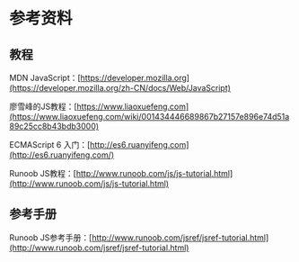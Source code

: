 # 参考资料 

## 教程

MDN JavaScript：[https://developer.mozilla.org](https://developer.mozilla.org/zh-CN/docs/Web/JavaScript)

廖雪峰的JS教程：[https://www.liaoxuefeng.com](https://www.liaoxuefeng.com/wiki/001434446689867b27157e896e74d51a89c25cc8b43bdb3000)

ECMAScript 6 入门：[http://es6.ruanyifeng.com](http://es6.ruanyifeng.com/)

Runoob JS教程：[http://www.runoob.com/js/js-tutorial.html](http://www.runoob.com/js/js-tutorial.html)


## 参考手册

Runoob JS参考手册：[http://www.runoob.com/jsref/jsref-tutorial.html](http://www.runoob.com/jsref/jsref-tutorial.html)

